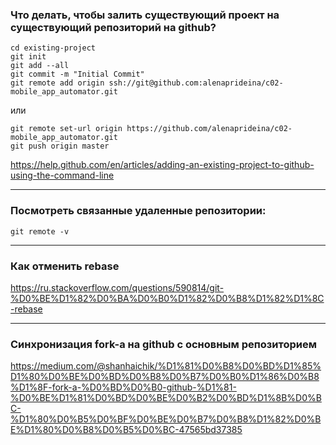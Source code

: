 ### Что делать, чтобы залить существующий проект на существующий репозиторий на github? 

```
cd existing-project
git init
git add --all
git commit -m "Initial Commit"
git remote add origin ssh://git@github.com:alenaprideina/c02-mobile_app_automator.git
```      
или 
```
git remote set-url origin https://github.com/alenaprideina/c02-mobile_app_automator.git
git push origin master
```

https://help.github.com/en/articles/adding-an-existing-project-to-github-using-the-command-line

---

### Посмотреть связанные удаленные репозитории: 
`git remote -v`

---

### Как отменить rebase

https://ru.stackoverflow.com/questions/590814/git-%D0%BE%D1%82%D0%BA%D0%B0%D1%82%D0%B8%D1%82%D1%8C-rebase

---

### Синхронизация fork-a на github с основным репозиторием

https://medium.com/@shanhaichik/%D1%81%D0%B8%D0%BD%D1%85%D1%80%D0%BE%D0%BD%D0%B8%D0%B7%D0%B0%D1%86%D0%B8%D1%8F-fork-a-%D0%BD%D0%B0-github-%D1%81-%D0%BE%D1%81%D0%BD%D0%BE%D0%B2%D0%BD%D1%8B%D0%BC-%D1%80%D0%B5%D0%BF%D0%BE%D0%B7%D0%B8%D1%82%D0%BE%D1%80%D0%B8%D0%B5%D0%BC-47565bd37385
